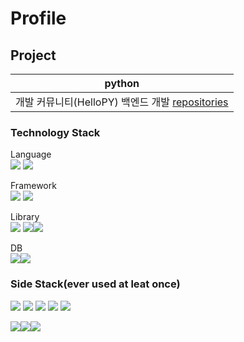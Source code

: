 # Profile

<!--
Here are some ideas to get you started:

- 🔭 I’m currently working on ...
- 🌱 I’m currently learning ...
- 👯 I’m looking to collaborate on ...
- 🤔 I’m looking for help with ...
- 💬 Ask me about ...
- 📫 How to reach me: ...
- 😄 Pronouns: ...
- ⚡ Fun fact: ...
-->

## Project
|python|
|-----|
|개발 커뮤니티(HelloPY) 백엔드 개발 [repositories](https://github.com/YongJun-Lee-98/hellopy-backend)|  



### Technology Stack

Language  
<img src="https://img.shields.io/badge/Python-3776AB?style=flat-square&logo=Python&logoColor=yellow"/> <img src="https://img.shields.io/badge/Rust-000000?style=flat-square&logo=Rust&logoColor=white"/> 

Framework  
<img src="https://img.shields.io/badge/Django-092E20?style=flat-square&logo=Django&logoColor=yellow"/>
<img src="https://img.shields.io/badge/Flask-000000?style=flat-square&logo=Flask&logoColor=#000000"/>

Library  
<img src="https://img.shields.io/badge/pandas-150458?style=flat-square&logo=pandas&logoColor=white"/> <img src="https://img.shields.io/badge/Numpy-013243?style=flat-square&logo=NumPy&logoColor=white"/><img src="https://img.shields.io/badge/SciPy-8CAAE6?style=flat-square&logo=NumPy&logoColor=white"/>

DB  
<img src="https://img.shields.io/badge/Mysql-FFFFFF?style=flat-square&logo=Mysql&logoColor=#4479A1"/><img src="https://img.shields.io/badge/MariaDB-003545?style=flat-square&logo=MariaDB&logoColor=white"/>

### Side Stack(ever used at leat once)
<img src="https://img.shields.io/badge/scikitlearn-FFFFFF?style=flat-square&logo=scikit-learn&logoColor=#F7931E"/> <img src="https://img.shields.io/badge/TensorFlow-FFFFFF?style=flat-square&logo=TensorFlow&logoColor=#F7931E"/> <img src="https://img.shields.io/badge/PyTorch-FFFFFF?style=flat-square&logo=PyTorch&logoColor=#F7931E"/>
<img src="https://img.shields.io/badge/Amazon AWS-232F3E?style=flat-square&logo=Amazon AWS&logoColor=#232F3E"/> <img src="https://img.shields.io/badge/R-276DC3?style=flat-square&logo=R&logoColor=#2496ED"/>

<img src="https://img.shields.io/badge/Docker-FFFFFF?style=flat-square&logo=Docker&logoColor=#2496ED"/><img src="https://img.shields.io/badge/Kotilin-FFFFFF?style=flat-square&logo=Kotlin&logoColor=#7F52FF"/><img src="https://img.shields.io/badge/MongoDB-FFFFFF?style=flat-square&logo=MongoDB&logoColor=#FFFFFF"/>


